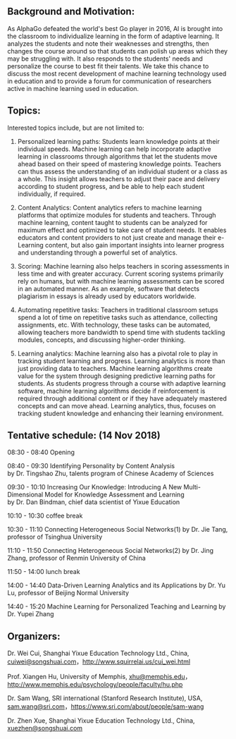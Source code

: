 ## Background and Motivation:

As AlphaGo defeated the world's best Go player in 2016, AI is brought into the classroom to individualize learning in the form of adaptive learning. It analyzes the students and note their weaknesses and strengths, then changes the course around so that students can polish up areas which they may be struggling with. It also responds to the students' needs and personalize the course to best fit their talents. We take this chance to discuss the most recent development of machine learning technology used in education and to provide a forum for communication of researchers active in machine learning used in education. 

## Topics:

Interested topics include, but are not limited to:

  
  1) Personalized learning paths: Students learn knowledge points at their individual speeds. Machine learning can help incorporate adaptive learning in classrooms through algorithms that let the students move ahead based on their speed of mastering knowledge points. Teachers can thus assess the understanding of an individual student or a class as a whole. This insight allows teachers to adjust their pace and delivery according to student progress, and be able to help each student individually, if required.
  
  2) Content Analytics: Content analytics refers to machine learning platforms that optimize modules for students and teachers. Through machine learning, content taught to students can be analyzed for maximum effect and optimized to take care of student needs. It enables educators and content providers to not just create and manage their e-Learning content, but also gain important insights into learner progress and understanding through a powerful set of analytics.
  
  3) Scoring: Machine learning also helps teachers in scoring assessments in less time and with greater accuracy. Current scoring systems primarily rely on humans, but with machine learning assessments can be scored in an automated manner. As an example, software that detects plagiarism in essays is already used by educators worldwide.
  
  4) Automating repetitive tasks: Teachers in traditional classroom setups spend a lot of time on repetitive tasks such as attendance, collecting assignments, etc. With technology, these tasks can be automated, allowing teachers more bandwidth to spend time with students tackling modules, concepts, and discussing higher-order thinking.
  
  5) Learning analytics: Machine learning also has a pivotal role to play in tracking student learning and progress. Learning analytics is more than just providing data to teachers. Machine learning algorithms create value for the system through designing predictive learning paths for students. As students progress through a course with adaptive learning software, machine learning algorithms decide if reinforcement is required through additional content or if they have adequately mastered concepts and can move ahead. Learning analytics, thus, focuses on tracking student knowledge and enhancing their learning environment.

## Tentative schedule: (14 Nov 2018)

08:30 - 08:40 Opening

08:40 - 09:30 Identifying Personality by Content Analysis  
by Dr. Tingshao Zhu, talents program of Chinese Academy of Sciences 

09:30 - 10:10 Increasing Our Knowledge: Introducing A New Multi-Dimensional Model for Knowledge Assessment and Learning   
by Dr. Dan Bindman, chief data scientist of Yixue Education

10:10 - 10:30 coffee break

10:30 - 11:10 Connecting Heterogeneous Social Networks(1)
by Dr. Jie Tang, professor of Tsinghua University

11:10 - 11:50 Connecting Heterogeneous Social Networks(2)
by Dr. Jing Zhang, professor of Renmin University of China

11:50 - 14:00 lunch break

14:00 - 14:40 Data-Driven Learning Analytics and its Applications
by Dr. Yu Lu, professor of Beijing Normal University

14:40 - 15:20 Machine Learning for Personalized Teaching and Learning
by Dr. Yupei Zhang


## Organizers:

Dr. Wei Cui, Shanghai Yixue Education Technology Ltd., China, cuiwei@songshuai.com，http://www.squirrelai.us/cui_wei.html

Prof. Xiangen Hu, University of Memphis, xhu@memphis.edu，http://www.memphis.edu/psychology/people/faculty/hu.php

Dr. Sam Wang, SRI international (Stanford Research Institute), USA, sam.wang@sri.com，https://www.sri.com/about/people/sam-wang

Dr. Zhen Xue, Shanghai Yixue Education Technology Ltd., China, xuezhen@songshuai.com


